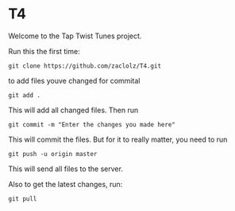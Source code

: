 T4
==

Welcome to the Tap Twist Tunes project.

Run this the first time:

`git clone https://github.com/zaclolz/T4.git`

to add files youve changed for commital

`git add .`

This will add all changed files. Then run

`git commit -m "Enter the changes you made here"`

This will commit the files. But for it to really matter, you need to run

`git push -u origin master`

This will send all files to the server.

Also to get the latest changes, run: 

`git pull`
